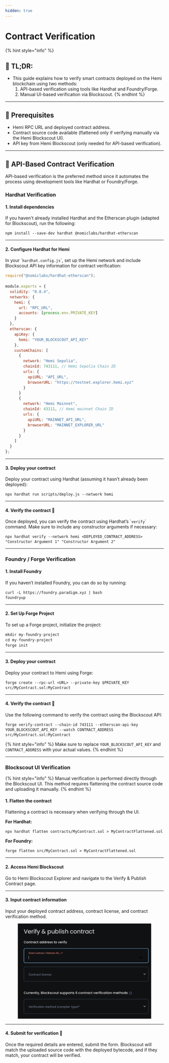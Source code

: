 ```yaml
---
hidden: true
---
```


# Contract Verification

{% hint style="info" %}
## 📜 **TL;DR:**

* This guide explains how to verify smart contracts deployed on the Hemi blockchain using two methods:
  1. API-based verification using tools like Hardhat and Foundry/Forge.
  2. Manual UI-based verification via Blockscout.
{% endhint %}

***

## 🏁 Prerequisites

* Hemi RPC URL and deployed contract address.
* Contract source code available (flattened only if verifying manually via the Hemi Blockscout UI).
* API key from Hemi Blockscout (only needed for API-based verification).

***

## 🚧 API-Based Contract Verification

API-based verification is the preferred method since it automates the process using development tools like Hardhat or Foundry/Forge.&#x20;

### Hardhat Verification

#### 1. Install dependencies

If you haven't already installed Hardhat and the Etherscan plugin (adapted for Blockscout), run the following:

```
npm install --save-dev hardhat @nomiclabs/hardhat-etherscan
```

***

#### 2. Configure Hardhat for Hemi

In your \``hardhat.config.js`\`, set up the Hemi network and include Blockscout API key information for contract verification:

```javascript
require("@nomiclabs/hardhat-etherscan");

module.exports = {
  solidity: "0.8.4",
  networks: {
    hemi: {
      url: "RPC_URL",
      accounts: [process.env.PRIVATE_KEY]
    }
  },
  etherscan: {
    apiKey: {
      hemi: "YOUR_BLOCKSCOUT_API_KEY"
    },
    customChains: [
      {
        network: "Hemi Sepolia",
        chainId: 743111, // Hemi Sepolia Chain ID
        urls: {
          apiURL: "API_URL",
          browserURL: "https://testnet.explorer.hemi.xyz"
        }
      }
      {
        network: "Hemi Mainnet",
        chainId: 43111, // Hemi mainnet Chain ID
        urls: {
          apiURL: "MAINNET_API_URL",
          browserURL: "MAINNET_EXPLORER_URL"
        }
      }    
    ]
  }
};
```

***

#### 3. Deploy your contract

Deploy your contract using Hardhat (assuming it hasn’t already been deployed):

```
npx hardhat run scripts/deploy.js --network hemi
```

***

#### 4. Verify the contract 🎉

Once deployed, you can verify the contract using Hardhat’s \``verify`\` command. Make sure to include any constructor arguments if necessary:

```
npx hardhat verify --network hemi <DEPLOYED_CONTRACT_ADDRESS> "Constructor Argument 1" "Constructor Argument 2"
```

***

### Foundry / Forge Verification

#### 1. Install Foundry

If you haven’t installed Foundry, you can do so by running:

```
curl -L https://foundry.paradigm.xyz | bash
foundryup
```

***

#### 2. Set Up Forge Project

To set up a Forge project, initialize the project:

```javascript
mkdir my-foundry-project
cd my-foundry-project
forge init
```

***

#### 3. Deploy your contract

Deploy your contract to Hemi using Forge:

```
forge create --rpc-url <URL> --private-key $PRIVATE_KEY src/MyContract.sol:MyContract
```

***

#### 4. Verify the contract 🎉

Use the following command to verify the contract using the Blockscout API:

```
forge verify-contract --chain-id 743111 --etherscan-api-key YOUR_BLOCKSCOUT_API_KEY --watch CONTRACT_ADDRESS src/MyContract.sol:MyContract
```

{% hint style="info" %}
Make sure to replace `YOUR_BLOCKSCOUT_API_KEY` and `CONTRACT_ADDRESS` with your actual values.
{% endhint %}

***

### Blockscout UI Verification&#x20;

{% hint style="info" %}
Manual verification is performed directly through the Blockscout UI. This method requires flattening the contract source code and uploading it manually.
{% endhint %}

#### 1. Flatten the contract

Flattening a contract is necessary when verifying through the UI.&#x20;

**For Hardhat:**

```
npx hardhat flatten contracts/MyContract.sol > MyContractFlattened.sol
```

**For Foundry:**

```
forge flatten src/MyContract.sol > MyContractFlattened.sol
```

***

#### 2. Access Hemi Blockscout

Go to Hemi Blockscout Explorer and navigate to the Verify & Publish Contract page.

***

#### 3. Input contract information

Input your deployed contract address, contract license, and contract verification method.

<figure><img src="../.gitbook/assets/image.png" alt=""><figcaption></figcaption></figure>

***

#### 4. Submit for verification 🎉

Once the required details are entered, submit the form. Blockscout will match the uploaded source code with the deployed bytecode, and if they match, your contract will be verified.

